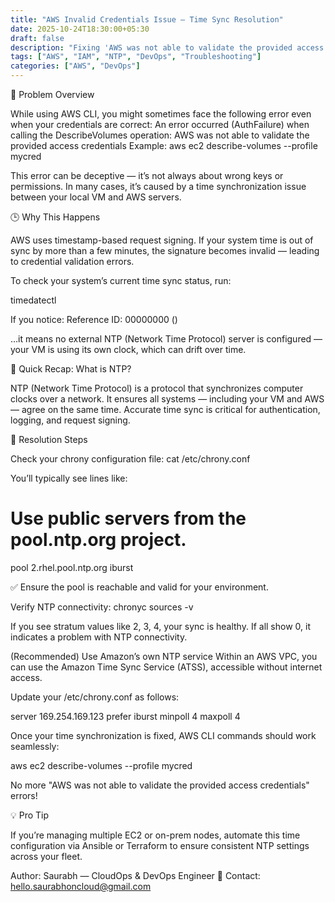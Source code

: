 ```yaml
---
title: "AWS Invalid Credentials Issue — Time Sync Resolution"
date: 2025-10-24T18:30:00+05:30
draft: false
description: "Fixing 'AWS was not able to validate the provided access credentials' error by resolving time synchronization issues between your VM and AWS."
tags: ["AWS", "IAM", "NTP", "DevOps", "Troubleshooting"]
categories: ["AWS", "DevOps"]
---
```


🧩 Problem Overview

While using AWS CLI, you might sometimes face the following error even when your credentials are correct:
An error occurred (AuthFailure) when calling the DescribeVolumes operation: 
AWS was not able to validate the provided access credentials
Example:
aws ec2 describe-volumes --profile mycred

This error can be deceptive — it’s not always about wrong keys or permissions.
In many cases, it’s caused by a time synchronization issue between your local VM and AWS servers.

🕒 Why This Happens

AWS uses timestamp-based request signing.
If your system time is out of sync by more than a few minutes, the signature becomes invalid — leading to credential validation errors.

To check your system’s current time sync status, run:

timedatectl

If you notice:
Reference ID: 00000000 ()

…it means no external NTP (Network Time Protocol) server is configured — your VM is using its own clock, which can drift over time.

🧠 Quick Recap: What is NTP?

NTP (Network Time Protocol) is a protocol that synchronizes computer clocks over a network.
It ensures all systems — including your VM and AWS — agree on the same time.
Accurate time sync is critical for authentication, logging, and request signing.

🧰 Resolution Steps

Check your chrony configuration file:
cat /etc/chrony.conf

You’ll typically see lines like:
# Use public servers from the pool.ntp.org project.
pool 2.rhel.pool.ntp.org iburst

✅ Ensure the pool is reachable and valid for your environment.

Verify NTP connectivity:
chronyc sources -v

If you see stratum values like 2, 3, 4, your sync is healthy.
If all show 0, it indicates a problem with NTP connectivity.

(Recommended) Use Amazon’s own NTP service
Within an AWS VPC, you can use the Amazon Time Sync Service (ATSS), accessible without internet access.

Update your /etc/chrony.conf as follows:

server 169.254.169.123 prefer iburst minpoll 4 maxpoll 4

Once your time synchronization is fixed, AWS CLI commands should work seamlessly:

aws ec2 describe-volumes --profile mycred


No more "AWS was not able to validate the provided access credentials" errors!

💡 Pro Tip

If you’re managing multiple EC2 or on-prem nodes, automate this time configuration via Ansible or Terraform to ensure consistent NTP settings across your fleet.

Author: Saurabh — CloudOps & DevOps Engineer
📧 Contact: hello.saurabhoncloud@gmail.com
